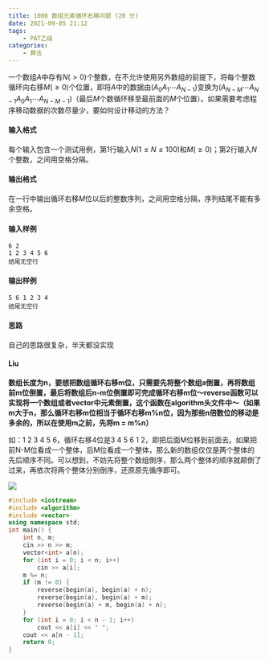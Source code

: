 ```yaml
---
title: 1008 数组元素循环右移问题 (20 分)
date: 2021-09-05 21:12
tags:
    - PAT乙级
categories:
    - 算法
---
```

一个数组$A$中存有$N(>0)$个整数，在不允许使用另外数组的前提下，将每个整数循环向右移$M(≥0)$个位置，即将$A$中的数据由$(A_0A_1⋯A_{N−1})$变换为$(A_{N−M}⋯A_{N−1}A_0A_1⋯A_{N−M−1})$（最后*M*个数循环移至最前面的*M*个位置）。如果需要考虑程序移动数据的次数尽量少，要如何设计移动的方法？

#### 输入格式

每个输入包含一个测试用例，第1行输入$N(1≤N≤100)$和$M(≥0)$；第2行输入$N$个整数，之间用空格分隔。

#### 输出格式

在一行中输出循环右移*M*位以后的整数序列，之间用空格分隔，序列结尾不能有多余空格。

#### 输入样例

```in
6 2
1 2 3 4 5 6
结尾无空行
```

#### 输出样例

```out
5 6 1 2 3 4
结尾无空行
```

#### 思路

自己的思路很复杂，半天都没实现

#### Liu

**数组长度为n，要想把数组循环右移m位，只需要先将整个数组a倒置，再将数组前m位倒置，最后将数组后n-m位倒置即可完成循环右移m位～reverse函数可以实现将一个数组或者vector中元素倒置，这个函数在algorithm头文件中～（如果m大于n，那么循环右移m位相当于循环右移m%n位，因为那些n倍数位的移动是多余的，所以在使用m之前，先将m = m%n）**

如：1 2 3 4 5 6，循环右移4位是3 4 5 6 1 2，即把后面M位移到前面去。如果把前N-M位看成一个整体，后M位看成一个整体，那么新的数组仅仅是两个整体的先后顺序不同。可以想到，不妨先将整个数组倒序，那么两个整体的顺序就颠倒了过来，再依次将两个整体分别倒序，还原原先循序即可。

![](https://github.com/NathanielFeng/OJ-NoteBook/Images/patb_1008_1.png)

```c++
#include <iostream>
#include <algorithm>
#include <vector>
using namespace std;
int main() {
    int n, m;
    cin >> n >> m;
    vector<int> a(n);
    for (int i = 0; i < n; i++)
        cin >> a[i];
    m %= n;
    if (m != 0) {
        reverse(begin(a), begin(a) + n);
        reverse(begin(a), begin(a) + m);
        reverse(begin(a) + m, begin(a) + n);
    }
    for (int i = 0; i < n - 1; i++)
        cout << a[i] << " ";
    cout << a[n - 1];
    return 0;
}
```

